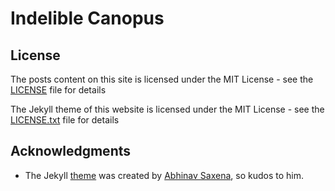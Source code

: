 # Indelible Canopus

## License

The posts content on this site is licensed under the MIT License - see the [LICENSE](LICENSE) file for details

The Jekyll theme of this website is licensed under the MIT License - see the [LICENSE.txt](LICENSE.txt) file for details

## Acknowledgments

* The Jekyll [theme](https://github.com/abhinavs/moonwalk) was created by [Abhinav Saxena](https://github.com/abhinavs), so kudos to him.


